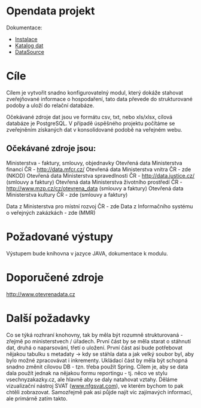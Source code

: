 # Opendata projekt

Dokumentace:
- [Instalace](/docs/install.md)
- [Katalog dat](/docs/catalogue.md)
- [DataSource](/docs/datasource.md)

# Cíle

Cílem je vytvořit snadno konfigurovatelný modul, který dokáže stahovat zveřejňované informace o hospodaření, tato data převede do strukturované podoby a uloží do relační databáze.

Očekávané zdroje dat jsou ve formátu csv, txt, nebo xls/xlsx, cílová databáze je PostgreSQL.
V případě úspěšného projektu počítáme se zveřejněním získaných dat v konsolidované podobě na veřejném webu.

## Očekávané zdroje jsou:

Ministerstva - faktury, smlouvy, objednavky
Otevřená data Ministerstva financí ČR - http://data.mfcr.cz/
Otevřená data Ministerstva vnitra ČR - zde (NKOD)
Otevřená data Ministerstva spravedlnosti ČR - http://data.justice.cz/ (smlouvy a faktury)
Otevřená data Ministerstva životního prostředí ČR - http://www.mzp.cz/cz/otevrena_data (smlouvy a faktury)
Otevřená data Ministerstva kultury ČR - zde (smlouvy a faktury)

Data z Ministerstva pro místní rozvoj ČR - zde
Data z Informačního systému o veřejných zakázkách - zde (MMR)

# Požadované výstupy

Výstupem bude knihovna v jazyce JAVA, dokumentace k modulu.

# Doporučené zdroje

http://www.otevrenadata.cz

# Další požadavky

Co se týká rozhraní knohovny, tak by měla být rozumně strukturovaná - zřejmě po ministerstvech / úřadech. První část by se měla starat o stáhnutí dat, druhá o naparsování, třetí o uložení. První část asi bude potřebovat nějakou tabulku s metadaty -> kdy se stáhla data a jak velký soubor byl, aby bylo možné zpracovávat i inkrementy. Ukládací část by měla být schopná snadno změnit cílovou DB - tzn. třeba použít Spring.
Cílem je, aby se data dala použít jednak na nějakou formu reportingu - tj. něco ve stylu vsechnyzakazky.cz, ale hlavně aby se daly natahovat vztahy. Děláme vizualizační nástroj SVAT (www.nfgsvat.com), ve kterém bychom to pak chtěli zobrazovat. Samozřejmě pak asi půjde najít víc zajímavých informací, ale primárně zatím takto.
